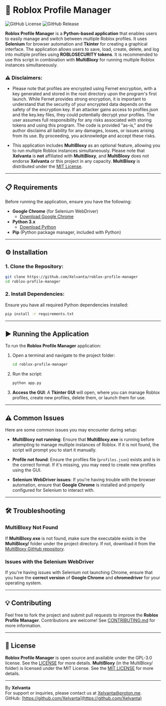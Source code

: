 # 🚀 Roblox Profile Manager

![GitHub License](https://img.shields.io/github/license/Xelvanta/roblox-profile-manager?label=License&color=orange)
![GitHub Release](https://img.shields.io/github/v/release/Xelvanta/roblox-profile-manager?include_prereleases&label=Release&color=green)

**Roblox Profile Manager** is a **Python-based application** that enables users to easily manage and switch between multiple Roblox profiles. It uses **Selenium** for browser automation and **Tkinter** for creating a graphical interface. The application allows users to save, load, create, delete, and log into multiple profiles using **ROBLOSECURITY tokens**. It is recommended to use this script in combination with **MultiBloxy** for running multiple Roblox instances simultaneously.

### ⚠️ Disclaimers:  
- Please note that profiles are encrypted using Fernet encryption, with a key generated and stored in the root directory upon the program's first launch. While Fernet provides strong encryption, it is important to understand that the security of your encrypted data depends on the safety of the encryption key. If an attacker gains access to profiles.json and the key.key files, they could potentially decrypt your profiles. The user assumes full responsibility for any risks associated with storing tokens and using this program. The code is provided "as-is," and the author disclaims all liability for any damages, losses, or issues arising from its use. By proceeding, you acknowledge and accept these risks.

- This application includes **MultiBloxy** as an optional feature, allowing you to run multiple Roblox instances simultaneously. Please note that **Xelvanta** is **not** affiliated with **MultiBloxy**, and **MultiBloxy** does not endorse **Xelvanta** or this project in any capacity. **MultiBloxy** is distributed under the [MIT License](MultiBloxy/LICENSE).

---

## 📋 Requirements

Before running the application, ensure you have the following:

- **Google Chrome** (for Selenium WebDriver)
  - [Download Google Chrome](https://www.google.com/intl/en_ca/chrome/)
- **Python 3.x**
  - [Download Python](https://www.python.org/downloads/)
- **Pip** (Python package manager, included with Python)

---

## ⚙️ Installation

### 1. Clone the Repository:

```bash
git clone https://github.com/Xelvanta/roblox-profile-manager
cd roblox-profile-manager
```

### 2. Install Dependencies:

Ensure you have all required Python dependencies installed:

```bash
pip install -r requirements.txt
```

---

## ▶️ Running the Application

To run the **Roblox Profile Manager** application:

1. Open a terminal and navigate to the project folder:

    ```bash
    cd roblox-profile-manager
    ```

2. Run the script:

    ```bash
    python app.py
    ```

3. **Access the GUI**: A **Tkinter GUI** will open, where you can manage Roblox profiles, create new profiles, delete them, or launch them for use.

---

## ⚠️ Common Issues

Here are some common issues you may encounter during setup:

- **MultiBloxy not running**: Ensure that **MultiBloxy.exe** is running before attempting to manage multiple instances of Roblox. If it is not found, the script will prompt you to start it manually.

- **Profile not found**: Ensure the profiles file (`profiles.json`) exists and is in the correct format. If it's missing, you may need to create new profiles using the GUI.

- **Selenium WebDriver issues**: If you're having trouble with the browser automation, ensure that **Google Chrome** is installed and properly configured for Selenium to interact with.

---

## 🛠️ Troubleshooting

### MultiBloxy Not Found

If **MultiBloxy.exe** is not found, make sure the executable exists in the **MultiBloxy/** folder under the project directory. If not, download it from the [MultiBloxy GitHub repository](https://github.com/Zgoly/MultiBloxy).

### Issues with the Selenium WebDriver

If you're having issues with Selenium not launching Chrome, ensure that you have the **correct version** of **Google Chrome** and **chromedriver** for your operating system.

---

## 💡 Contributing

Feel free to fork the project and submit pull requests to improve the **Roblox Profile Manager**. Contributions are welcome! See [CONTRIBUTING.md](CONTRIBUTING.md) for more information.

---

## 📝 License

**Roblox Profile Manager** is open source and available under the GPL-3.0 license. See the [LICENSE](LICENSE) for more details.
**MultiBloxy** (in the MultiBloxy/ folder) is licensed under the MIT License. See the [MIT LICENSE](MultiBloxy/LICENSE) for more details.

---

By **Xelvanta**  
For support or inquiries, please contact us at [Xelvanta@proton.me](mailto:Xelvanta@proton.me).  
GitHub: [https://github.com/Xelvanta](https://github.com/Xelvanta)  